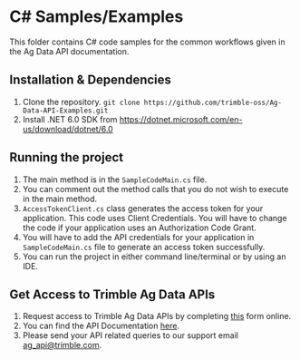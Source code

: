 # C# Samples/Examples
This folder contains C# code samples for the common workflows given in the Ag Data API documentation.

## Installation & Dependencies

1. Clone the repository.
`git clone https://github.com/trimble-oss/Ag-Data-API-Examples.git`
2. Install .NET 6.0 SDK from https://dotnet.microsoft.com/en-us/download/dotnet/6.0 

## Running the project

1. The main method is in the `SampleCodeMain.cs` file.
2. You can comment out the method calls that you do not wish to execute in the main method.
3. `AccessTokenClient.cs` class generates the access token for your application. This code uses Client Credentials. You will have to change the code if your application uses an Authorization Code Grant.
4. You will have to add the API credentials for your application in `SampleCodeMain.cs` file to generate an access token successfully.
5. You can run the project in either command line/terminal or by using an IDE.

## Get Access to Trimble Ag Data APIs

1. Request access to Trimble Ag Data APIs by completing [this](https://agriculture.trimble.com/en/partners/developer-resources/request-software-integration-api) form online.
2. You can find the API Documentation [here](https://agdeveloper.trimble.com/api-docs).
3. Please send your API related queries to our support email ag_api@trimble.com.